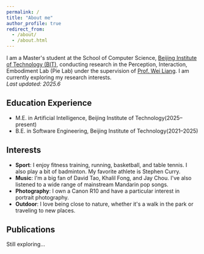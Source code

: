 ```yaml
---
permalink: /
title: "About me"
author_profile: true
redirect_from: 
  - /about/
  - /about.html
---
```


I am a Master's student at the School of Computer Science, [Beijing Institute of Technology (BIT)](https://www.bit.edu.cn/), conducting research in the Perception, Interaction, Embodiment Lab (Pie Lab) under the supervision of [Prof. Wei Liang](https://pie-lab.cn/).
I am currently exploring my research interests.  
*Last updated: 2025.6*

## Education Experience
* M.E. in Artificial Intelligence, Beijing Institute of Technology(2025–present)  
* B.E. in Software Engineering, Beijing Institute of Technology(2021–2025)

## Interests
* **Sport**: I enjoy fitness training, running, basketball, and table tennis. I also play a bit of badminton. My favorite athlete is Stephen Curry.  
* **Music**: I'm a big fan of David Tao, Khalil Fong, and Jay Chou. I've also listened to a wide range of mainstream Mandarin pop songs.  
* **Photography**: I own a Canon R10 and have a particular interest in portrait photography.  
* **Outdoor**: I love being close to nature, whether it's a walk in the park or traveling to new places.

## Publications
Still exploring...

